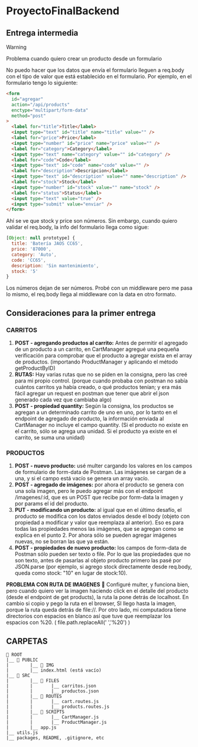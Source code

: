 # ProyectoFinalBackend

## Entrega intermedia

> [!WARNING]
> Problema cuando quiero crear un producto desde un formulario

No puedo hacer que los datos que envía el formulario lleguen a req.body con el tipo de valor que está establecido en el formulario. Por ejemplo, en el formulario tengo lo siguiente:

```html
<form
  id="agregar"
  action="/api/products"
  enctype="multipart/form-data"
  method="post"
>
  <label for="title">Title</label>
  <input type="text" id="title" name="title" value="" />
  <label for="price">Price</label>
  <input type="number" id="price" name="price" value="" />
  <label for="category">Category</label>
  <input type="text" name="category" value="" id="category" />
  <label for="code">Code</label>
  <input type="text" id="code" name="code" value="" />
  <label for="description">Descripcion</label>
  <input type="text" id="description" value="" name="description" />
  <label for="stock">Stock</label>
  <input type="number" id="stock" value="" name="stock" />
  <label for="status">Status</label>
  <input type="text" value="true" />
  <input type="submit" value="enviar" />
</form>
```

Ahí se ve que stock y price son números. Sin embargo, cuando quiero validar el req.body, la info del formulario llega como sigue:

```javascript
[Object: null prototype] {
  title: 'Batería JAOS CC65',
  price: '87000',
  category: 'Auto',
  code: 'CC65',
  description: 'Sin mantenimiento',
  stock: '5'
}
```

Los números dejan de ser números. Probé con un middleware pero me pasa lo mismo, el req.body llega al middleware con la data en otro formato.

## Consideraciones para la primer entrega

### CARRITOS

1. **POST - agregando productos al carrito:** Antes de permitir el agregado de un producto a un carrito, en CartManager agregué una pequeña verificación para comprobar que el producto a agregar exista en el array de productos. (importando ProductManager y aplicando el método getProductByID)
2. **RUTAS:** Hay varias rutas que no se piden en la consigna, pero las creé para mi propio control. (porque cuando probaba con postman no sabía cuántos carritos ya había creado, o qué productos tenían; y era más fácil agregar un request en postman que tener que abrir el json generado cada vez que cambiaba algo)
3. **POST - propiedad quantity:** Según la consigna, los productos se agregan a un determinado carrito de uno en uno, por lo tanto en el endpoint de agregado de producto, la información enviada al CartManager no incluye el campo quantity. (Si el producto no existe en el carrito, sólo se agrega una unidad. Si el producto ya existe en el carrito, se suma una unidad)

### PRODUCTOS

1. **POST - nuevo producto:** usé multer cargando los valores en los campos de formulario de form-data de Postman. Las imágenes se cargan de a una, y si el campo está vacío se genera un array vacío.
2. **POST - agregado de imágenes:** por ahora el producto se genera con una sola imagen, pero le puedo agregar más con el endpoint /imagenes/:id, que es un POST que recibe por form-data la imagen y por params el id del producto.
3. **PUT - modificando un producto:** al igual que en el último desafío, el producto se modifica con los datos enviados desde el body (objeto con propiedad a modificar y valor que reemplaza al anterior). Eso es para todas las propiedades menos las imágenes, que se agregan como se explica en el punto 2. Por ahora sólo se pueden agregar imágenes nuevas, no se borran las que ya están.
4. **POST - propiedades de nuevo producto:** los campos de form-data de Postman sólo pueden ser texto o file. Por lo que las propiedades que no son texto, antes de pasarlas al objeto producto primero las pasé por JSON.parse (por ejemplo, si agrego stock directamente desde req.body, queda como stock: "10" en lugar de stock:10).

**PROBLEMA CON RUTA DE IMAGENES** 🤔
Configuré multer, y funciona bien, pero cuando quiero ver la imagen haciendo click en el detalle del producto (desde el endpoint de get products), la ruta la pone detrás de localhost. En cambio si copio y pego la ruta en el browser, SI llego hasta la imagen, porque la ruta queda detrás de file://.
Por otro lado, mi computadora tiene directorios con espacios en blanco así que tuve que reemplazar los espacios con %20. ( file.path.replaceAll(' ','%20') )

## CARPETAS

```
📂 ROOT
|__ 📂 PUBLIC
|        |__ 📂 IMG
|        |__ index.html (está vacío)
|__ 📂 SRC
|        |__ 📂 FILES
|        |       |__ carritos.json
|        |       |__ productos.json
|        |__ 📂 ROUTES
|        |       |__ cart.routes.js
|        |       |__ products.routes.js
|        |__ 📂 SCRIPTS
|        |       |__ CartManager.js
|        |       |__ ProductManager.js
|        |__ app.js
|__ utils.js
|__ packages, README, .gitignore, etc
```
